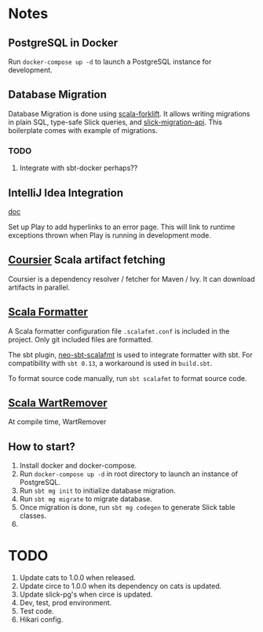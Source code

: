 # Notes

## PostgreSQL in Docker

Run `docker-compose up -d` to launch a PostgreSQL instance for development.

## Database Migration

Database Migration is done using [scala-forklift](https://github.com/lastland/scala-forklift). It allows writing 
migrations in plain SQL, type-safe Slick queries, and [slick-migration-api](https://github.com/nafg/slick-migration-api).
This boilerplate comes with example of migrations.

### TODO
1. Integrate with sbt-docker perhaps??

## IntelliJ Idea Integration
[doc](https://playframework.com/documentation/2.6.3/IDE#Navigate-from-an-error-page-to-the-source-code)

Set up Play to add hyperlinks to an error page. This will link to runtime exceptions thrown when Play is running in 
development mode.

## [Coursier](https://github.com/coursier/coursier) Scala artifact fetching

Coursier is a dependency resolver / fetcher for Maven / Ivy. It can download artifacts in parallel.

## [Scala Formatter](https://github.com/scalameta/scalafmt)

A Scala formatter configuration file `.scalafmt.conf` is included in the project. Only git included files are formatted.

The sbt plugin, [neo-sbt-scalafmt](https://github.com/lucidsoftware/neo-sbt-scalafmt) is used to integrate formatter 
with sbt. For compatibility with `sbt 0.13`, a workaround is used in `build.sbt`.

To format source code manually, run `sbt scalafmt` to format source code.

## [Scala WartRemover](https://github.com/wartremover/wartremover)

At compile time, WartRemover

## How to start?

1. Install docker and docker-compose.
2. Run `docker-compose up -d` in root directory to launch an instance of PostgreSQL.
3. Run `sbt mg init` to initialize database migration.
4. Run `sbt mg migrate` to migrate database.
5. Once migration is done, run `sbt mg codegen` to generate Slick table classes.
6. 

# TODO

1. Update cats to 1.0.0 when released.
2. Update circe to 1.0.0 when its dependency on cats is updated.
3. Update slick-pg's when circe is updated.
4. Dev, test, prod environment.
5. Test code.
6. Hikari config.
